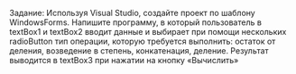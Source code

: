 Задание:
Используя Visual Studio, создайте проект по шаблону WindowsForms.
Напишите программу, в который пользователь в textBox1 и textBox2 вводит данные и выбирает при
помощи нескольких radioButton тип операции, которую требуется выполнить: остаток от деления,
возведение в степень, конкатенация, деление. Результат выводится в textBox3 при нажатии на кнопку
«Вычислить»
